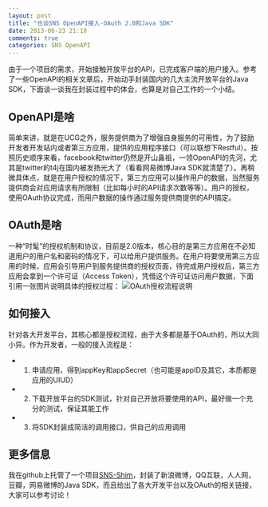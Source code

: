 ```yaml
---
layout: post
title: "也谈SNS OpenAPI接入-OAuth 2.0和Java SDK"
date: 2013-06-23 21:10
comments: true
categories: SNS OpenAPI
---
```

由于一个项目的需求，开始接触开放平台的API，已完成客户端的用户接入。参考了一些OpenAPI的相关文章后，开始动手封装国内的几大主流开放平台的Java SDK，下面谈一谈我在封装过程中的体会，也算是对自己工作的一个小结。

## OpenAPI是啥
简单来讲，就是在UCG之外，服务提供商为了增强自身服务的可用性，为了鼓励开发者开发站内或者第三方应用，提供的应用程序接口（可以联想下Restful）。按照历史顺序来看，facebook和twitter仍然是开山鼻祖，一领OpenAPI的先河，尤其是twitter的t4j在国内被发扬光大了（看看网易微博Java
SDK就清楚了）。再稍微具体点，就是在用户授权的情况下，第三方应用可以操作用户的数据，当然服务提供商会对应用请求有所限制（比如每小时的API请求次数等等）。用户的授权，使用OAuth协议完成，而用户数据的操作通过服务提供商提供的API搞定。

## OAuth是啥
<!--more-->
一种“时髦”的授权机制和协议，目前是2.0版本，核心目的是第三方应用在不必知道用户的用户名和密码的情况下，可以给用户提供服务。在用户将要使用第三方应用的时候，应用会引导用户到服务提供商的授权页面，待完成用户授权后，第三方应用会拿到一个许可证（Access Token），凭借这个许可证访问用户数据，下面引用一张图片说明具体的授权过程：
![OAuth授权流程说明](http://www.sinaimg.cn/blog/developer/wiki/oAuth2_01.gif)

## 如何接入
针对各大开发平台，其核心都是授权流程，由于大多都是基于OAuth的，所以大同小异。作为开发者，一般的接入流程是：
*   1. 申请应用，得到appKey和appSecret（也可能是appID及其它，本质都是应用的UIUD）
*   2. 下载开放平台的SDK测试，针对自己开放将要使用的API，最好做一个充分的测试，保证其能工作
*   3. 将SDK封装成简洁的调用接口，供自己的应用调用

## 更多信息
我在github上托管了一个项目[SNS-Shim](https://github.com/hustcalm/SNS-Shim)，封装了新浪微博，QQ互联，人人网，豆瓣，网易微博的Java SDK，而且给出了各大开发平台以及OAuth的相关链接，大家可以参考讨论！
